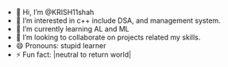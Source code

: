 - 👋 Hi, I’m @KRISH11shah
- 👀 I’m interested in c++ include DSA, and management system.
- 🌱 I’m currently learning AL and ML
- 💞️ I’m looking to collaborate on projects related my skills.
- 😄 Pronouns: stupid learner
- ⚡ Fun fact: |neutral to return world|

<!---
KRISH11shah/KRISH11shah is a ✨ special ✨ repository because its `README.md` (this file) appears on your GitHub profile.
You can click the Preview link to take a look at your changes.
--->
